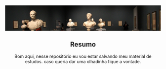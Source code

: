 ![](https://raw.githubusercontent.com/NiziulLuizin/EstudosP/main/Imagens/Captura%20de%20tela%202020-11-13%20235111.png)
<h2 align="center">
    Resumo 
</h2>
<p align = "center">
   Bom aqui, nesse repositório eu vou estar salvando meu material de estudos. caso queria dar uma olhadinha fique a vontade.
</p>
